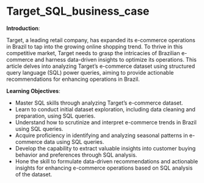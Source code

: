 # Target_SQL_business_case
**Introduction**:

Target, a leading retail company, has expanded its e-commerce operations in Brazil to tap into the growing online shopping trend. To thrive in this competitive market, Target needs to grasp the intricacies of Brazilian e-commerce and harness data-driven insights to optimize its operations. This article delves into analyzing Target’s e-commerce dataset using structured query language (SQL) power queries, aiming to provide actionable recommendations for enhancing operations in Brazil.

**Learning Objectives**:

- Master SQL skills through analyzing Target’s e-commerce dataset.
- Learn to conduct initial dataset exploration, including data cleaning and preparation, using SQL queries.
- Understand how to scrutinize and interpret e-commerce trends in Brazil using SQL queries.
- Acquire proficiency in identifying and analyzing seasonal patterns in e-commerce data using SQL queries.
- Develop the capability to extract valuable insights into customer buying behavior and preferences through SQL analysis.
- Hone the skill to formulate data-driven recommendations and actionable insights for enhancing e-commerce operations based on SQL analysis of the dataset.





